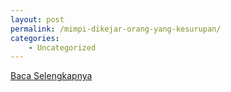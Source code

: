 ```yaml
---
layout: post
permalink: /mimpi-dikejar-orang-yang-kesurupan/
categories:
    - Uncategorized
---
```


[Baca Selengkapnya](/08)